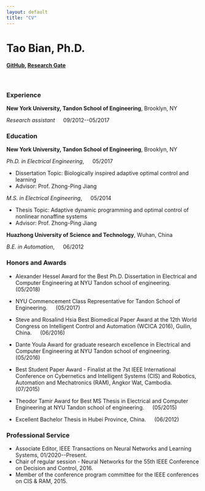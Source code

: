 ```yaml
---
layout: default
title: "CV"
---
```



# Tao Bian, Ph.D.

#### [GitHub](https://github.com/tao-bian-nyu), [Research Gate](https://www.researchgate.net/profile/Tao_Bian2)

&nbsp;
### Experience
<!---
**Bank of America Merrill Lynch**, New York, NY

*Assistent vice president; Quantitative finance analyst*	&emsp;	06/2017--Present
-->

**New York University, Tandon School of Engineering**, Brooklyn, NY

*Research assistant*	&emsp;	09/2012--05/2017

### Education

**New York University, Tandon School of Engineering**, Brooklyn, NY

*Ph.D. in Electrical Engineering*, 	&emsp;	05/2017

  * Dissertation Topic: Biologically inspired adaptive optimal control and learning
  * Advisor: Prof. Zhong-Ping Jiang

*M.S. in Electrical Engineering*, 	&emsp;	05/2014

  * Thesis Topic: Adaptive dynamic programming and optimal control of nonlinear nonaffine systems
  * Advisor: Prof. Zhong-Ping Jiang

**Huazhong University of Science and Technology**, Wuhan, China

*B.E. in Automation*,	&emsp;	06/2012


### Honors and Awards

  * Alexander Hessel Award for the Best Ph.D. Dissertation in Electrical and Computer Engineering at NYU Tandon school of engineering.	&emsp;	(05/2018)

  * NYU Commencement Class Representative for Tandon School of Engineering.	&emsp;	(05/2017)

  * Steve and Rosalind Hsia Best Biomedical Paper Award at the 12th World Congress on Intelligent Control and Automation (WCICA 2016), Guilin, China.	&emsp;	(06/2016)

  * Dante Youla Award for graduate research excellence in Electrical and Computer Engineering at NYU Tandon school of engineering.	&emsp;	(05/2016)

  * Best Student Paper Award - Finalist at the 7st IEEE International Conference on Cybernetics and Intelligent Systems (CIS) and Robotics, Automation and Mechatronics (RAM), Angkor Wat, Cambodia.	&emsp;	(07/2015)

  * Theodor Tamir Award for Best MS Thesis in Electrical and Computer Engineering at NYU Tandon school of engineering.	&emsp;	(05/2015)

  * Excellent Bachelor Thesis in Hubei Province, China.	&emsp;	(06/2012)

### Professional Service

* Associate Editor, IEEE Transactions on Neural Networks and Learning Systems, 01/2020--Present.
* Chair of regular session - Neural Networks for the 55th IEEE Conference on Decision and Control, 2016.
* Member of the conference program committee for the IEEE conferences on CIS & RAM, 2015.

